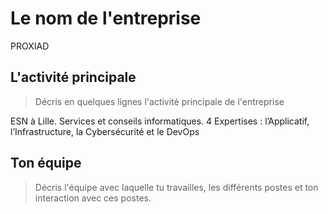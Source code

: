 # Le nom de l'entreprise

PROXIAD

## L'activité principale

> Décris en quelques lignes l'activité principale de l'entreprise

ESN à Lille. Services et conseils informatiques.
4 Expertises : l’Applicatif, l’Infrastructure, la Cybersécurité et le DevOps

## Ton équipe

> Décris l'équipe avec laquelle tu travailles, les différents postes et ton interaction avec ces postes.
